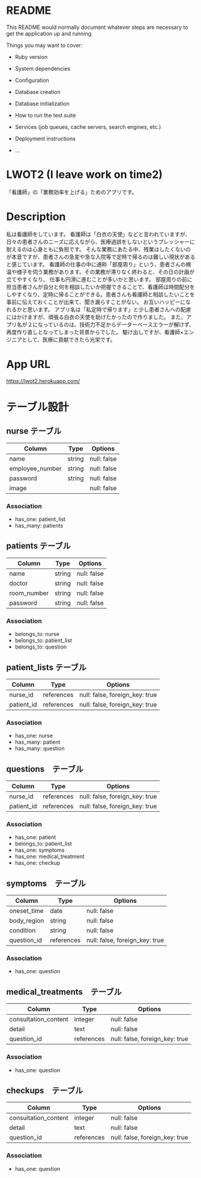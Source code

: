 # README

This README would normally document whatever steps are necessary to get the
application up and running.

Things you may want to cover:

* Ruby version

* System dependencies

* Configuration

* Database creation

* Database initialization

* How to run the test suite

* Services (job queues, cache servers, search engines, etc.)

* Deployment instructions

* ...

# LWOT2 (I leave work on time2)
「看護師」の「業務効率を上げる」ためのアプリです。

# Description
私は看護師をしています。
看護師は「白衣の天使」などと言われていますが、日々の患者さんのニーズに応えながら、医療過誤をしないというプレッシャーに耐えるのは心身ともに負担です。
そんな業務にあたる中、残業はしたくないのが本音ですが、患者さんの急変や急な入院等で定時で帰るのは難しい現状があると感じています。
看護師の仕事の中に通称「部屋周り」という、患者さんの検温や様子を伺う業務があります。その業務が滞りなく終わると、その日の計画が立てやすくなり、
仕事も円滑に進むことが多いかと思います。
部屋周りの前に担当患者さんが自分と何を相談したいか把握できることで、看護師は時間配分をしやすくなり、定時に帰ることができる。患者さんも看護師と相談したいことを
事前に伝えておくことが出来て、聞き漏らすことがない。
お互いハッピーになれるかと思います。
アプリ名は「私定時で帰ります」と少し患者さんへの配慮にはかけますが、頑張る白衣の天使を助けたかったので作りました。
また、アプリ名が２になっているのは、技術力不足からデーターベースエラーが解けず、再度作り直しとなってしまった背景からでした。
駆け出しですが、看護師×エンジニアとして、医療に貢献できたら光栄です。

# App URL
   https://lwot2.herokuapp.com/

# テーブル設計


## nurse テーブル

| Column          | Type   | Options     |
| --------------- | ------ | ----------- |
| name            | string | null: false |
| employee_number | string | null: false |
| password        | string | null: false |
| image           |        | null: false |

### Association

- has_one: patient_list
- has_many: patients

## patients テーブル

| Column      | Type   | Options     |
| ----------- | ------ | ----------- |
| name        | string | null: false |
| doctor      | string | null: false |
| room_number | string | null: false |
| password    | string | null: false |

### Association

- belongs_to: nurse
- belongs_to: patient_list
- belongs_to: question

## patient_lists テーブル

| Column     | Type       | Options                        |
| ---------- | ---------- | ------------------------------ |
| nurse_id   | references | null: false, foreign_key: true |
| patient_id | references | null: false, foreign_key: true |

### Association

- has_one: nurse
- has_many: patient
- has_many: question

## questions　テーブル

| Column     | Type       | Options                        |
| ---------- | ---------- | ------------------------------ |
| nurse_id   | references | null: false, foreign_key: true |
| patient_id | references | null: false, foreign_key: true |

### Association

- has_one: patient
- belongs_to: patient_list
- has_one: symptoms
- has_one: medical_treatment
- has_one: checkup

## symptoms　テーブル

| Column       | Type       | Options                        |
| ------------ | ---------- | ------------------------------ |
| oneset_time  | date       | null: false                    |
| body_region  | string     | null: false                    |
| condition    | string     | null: false                    |
| question_id  | references | null: false, foreign_key: true |

### Association

- has_one: question

## medical_treatments　テーブル

| Column               | Type       | Options                        |
| -------------------- | ---------- | ------------------------------ |
| consultation_content | integer    | null: false                    |
| detail               | text       | null: false                    |
| question_id          | references | null: false, foreign_key: true |

### Association

- has_one: question

## checkups　テーブル

| Column               | Type       | Options                        |
| -------------------- | ---------- | ------------------------------ |
| consultation_content | integer    | null: false                    |
| detail               | text       | null: false                    |
| question_id          | references | null: false, foreign_key: true |

### Association

- has_one: question